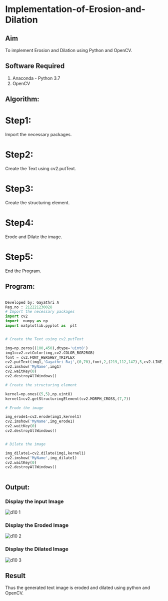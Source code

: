 # Implementation-of-Erosion-and-Dilation
## Aim
To implement Erosion and Dilation using Python and OpenCV.
## Software Required
1. Anaconda - Python 3.7
2. OpenCV
## Algorithm:
# Step1:
Import the necessary packages.

# Step2:
Create the Text using cv2.putText.

# Step3:
Create the structuring element.

# Step4:
Erode and Dilate the image.

# Step5:
End the Program.

 
## Program:

``` Python

Developed by: Gayathri A
Reg.no : 212221230028
# Import the necessary packages
import cv2
import  numpy as np
import matplotlib.pyplot as  plt


# Create the Text using cv2.putText

img=np.zeros((100,450),dtype='uint8')
img1=cv2.cvtColor(img,cv2.COLOR_BGR2RGB)
font = cv2.FONT_HERSHEY_TRIPLEX
cv2.putText(img1,'Gayathri Raj',(0,70),font,2,(219,112,147),5,cv2.LINE_AA)
cv2.imshow('MyName',img1)
cv2.waitKey(0)
cv2.destroyAllWindows()

# Create the structuring element

kernel=np.ones((5,5),np.uint8)
kernel1=cv2.getStructuringElement(cv2.MORPH_CROSS,(7,7))

# Erode the image

img_erode1=cv2.erode(img1,kernel1)
cv2.imshow('MyName',img_erode1)
cv2.waitKey(0)
cv2.destroyAllWindows()


# Dilate the image

img_dilate1=cv2.dilate(img1,kernel1)
cv2.imshow('MyName',img_dilate1)
cv2.waitKey(0)
cv2.destroyAllWindows()



```
## Output:

### Display the input Image

![d10 1](https://github.com/Gayathriraj18/Implementation-of-Erosion-and-Dilation/assets/94154854/53cc4fb3-6a63-4344-a2a4-1de053e811e6)


### Display the Eroded Image

![d10 2](https://github.com/Gayathriraj18/Implementation-of-Erosion-and-Dilation/assets/94154854/ee94ef28-8862-45f7-9a1c-fefbbed1ac0b)


### Display the Dilated Image

![d10 3](https://github.com/Gayathriraj18/Implementation-of-Erosion-and-Dilation/assets/94154854/629ef6da-a083-48b2-bbfa-cc874dfa2a5f)


## Result
Thus the generated text image is eroded and dilated using python and OpenCV.
